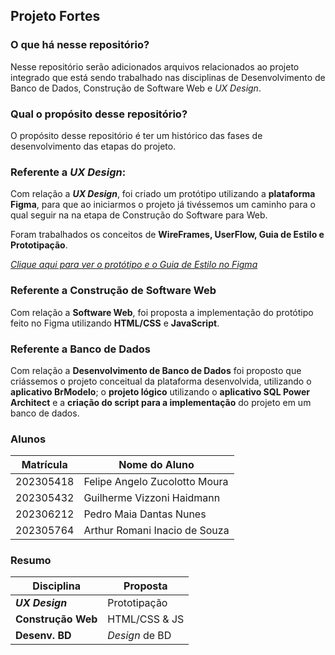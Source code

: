 ## Projeto Fortes

### O que há nesse repositório?

Nesse repositório serão adicionados arquivos relacionados ao projeto integrado que está sendo trabalhado nas disciplinas de Desenvolvimento de Banco de Dados, Construção de Software Web e _UX Design_.

### Qual o propósito desse repositório?

O propósito desse repositório é ter um histórico das fases de desenvolvimento das etapas do projeto.

### Referente a _UX Design_:

Com relação a **_UX Design_**, foi criado um protótipo utilizando a **plataforma Figma**, para que ao iniciarmos o projeto já tivéssemos um caminho para o qual seguir na na etapa de Construção do Software para Web.

Foram trabalhados os conceitos de **WireFrames, UserFlow, Guia de Estilo e Prototipação**.

[_Clique aqui para ver o protótipo e o Guia de Estilo no Figma_](<https://www.figma.com/file/Ovk3NuPNT5CT0lVo2Ccird/Prototipa%C3%A7%C3%A3o-Trabalho-Susileia---Projeto-UX-MIVV-(2)?type=design&node-id=0%3A1&mode=design&t=oS3I7ZTn2DrWJtW9-1>)

### Referente a Construção de Software Web

Com relação a **Software Web**, foi proposta a implementação do protótipo feito no Figma utilizando **HTML/CSS** e **JavaScript**.

### Referente a Banco de Dados

Com relação a **Desenvolvimento de Banco de Dados** foi proposto que criássemos o projeto conceitual da plataforma desenvolvida, utilizando o **aplicativo BrModelo**; o **projeto lógico** utilizando o **aplicativo SQL Power Architect** e a **criação do script para a implementação** do projeto em um banco de dados.

### Alunos

| Matrícula          | Nome do Aluno                   |
| ------------------ | --------------                  |
| 202305418         | Felipe Angelo Zucolotto Moura   |
| 202305432          | Guilherme Vizzoni Haidmann      |
| 202306212          | Pedro Maia Dantas Nunes         |
| 202305764          | Arthur Romani Inacio de Souza   | 

### Resumo

| Disciplina         | Proposta       |
| ------------------ | -------------- |
| **_UX Design_**    | Prototipação   |
| **Construção Web** | HTML/CSS & JS  |
| **Desenv. BD**     | _Design_ de BD |
